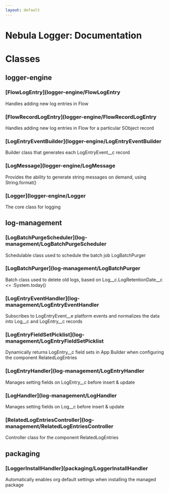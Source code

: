 ```yaml
---
layout: default
---
```

# Nebula Logger: Documentation
# Classes
## logger-engine

### [FlowLogEntry](logger-engine/FlowLogEntry


Handles adding new log entries in Flow



### [FlowRecordLogEntry](logger-engine/FlowRecordLogEntry


Handles adding new log entries in Flow for a particular SObject record



### [LogEntryEventBuilder](logger-engine/LogEntryEventBuilder


Builder class that generates each LogEntryEvent__c record



### [LogMessage](logger-engine/LogMessage


Provides the ability to generate string messages on demand, using String.format()



### [Logger](logger-engine/Logger


The core class for logging


## log-management

### [LogBatchPurgeScheduler](log-management/LogBatchPurgeScheduler


Schedulable class used to schedule the batch job LogBatchPurger



### [LogBatchPurger](log-management/LogBatchPurger


Batch class used to delete old logs, based on Log__c.LogRetentionDate__c <= :System.today()



### [LogEntryEventHandler](log-management/LogEntryEventHandler


Subscribes to LogEntryEvent__e platform events and normalizes the data into Log__c and LogEntry__c records



### [LogEntryFieldSetPicklist](log-management/LogEntryFieldSetPicklist


Dynamically returns LogEntry__c field sets in App Builder when configuring the component RelatedLogEntries



### [LogEntryHandler](log-management/LogEntryHandler


Manages setting fields on LogEntry__c before insert & update



### [LogHandler](log-management/LogHandler


Manages setting fields on Log__c before insert & update



### [RelatedLogEntriesController](log-management/RelatedLogEntriesController


Controller class for the component RelatedLogEntries


## packaging

### [LoggerInstallHandler](packaging/LoggerInstallHandler


Automatically enables org default settings when installing the managed package


